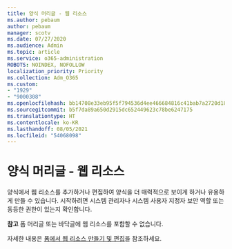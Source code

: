 ```yaml
---
title: 양식 머리글 - 웹 리소스
ms.author: pebaum
author: pebaum
manager: scotv
ms.date: 07/27/2020
ms.audience: Admin
ms.topic: article
ms.service: o365-administration
ROBOTS: NOINDEX, NOFOLLOW
localization_priority: Priority
ms.collection: Adm_O365
ms.custom:
- "1929"
- "9000308"
ms.openlocfilehash: bb14708e33eb95f5f794536d4ee466684816c41bab7a2720d18c298a08e1b261
ms.sourcegitcommit: b5f7da89a650d2915dc652449623c78be6247175
ms.translationtype: HT
ms.contentlocale: ko-KR
ms.lasthandoff: 08/05/2021
ms.locfileid: "54068098"
---
```

# <a name="form-header---web-resource"></a>양식 머리글 - 웹 리소스

양식에서 웹 리소스를 추가하거나 편집하여 양식을 더 매력적으로 보이게 하거나 유용하게 만들 수 있습니다. 시작하려면 시스템 관리자나 시스템 사용자 지정자 보안 역할 또는 동등한 권한이 있는지 확인합니다.  

**참고** 폼 머리글 또는 바닥글에 웹 리소스를 포함할 수 없습니다.

자세한 내용은 [폼에서 웹 리소스 만들기 및 편집](https://docs.microsoft.com/dynamics365/customer-engagement/customize/create-edit-web-resources#create-and-edit-a-web-resource-on-a-form)을 참조하세요.